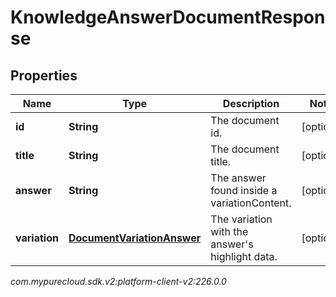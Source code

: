 # KnowledgeAnswerDocumentResponse


## Properties

| Name | Type | Description | Notes |
| ------------ | ------------- | ------------- | ------------- |
| **id** | **String** | The document id. |  [optional] |
| **title** | **String** | The document title. |  [optional] |
| **answer** | **String** | The answer found inside a variationContent. |  [optional] |
| **variation** | [**DocumentVariationAnswer**](DocumentVariationAnswer) | The variation with the answer's highlight data. |  [optional] |




_com.mypurecloud.sdk.v2:platform-client-v2:226.0.0_
